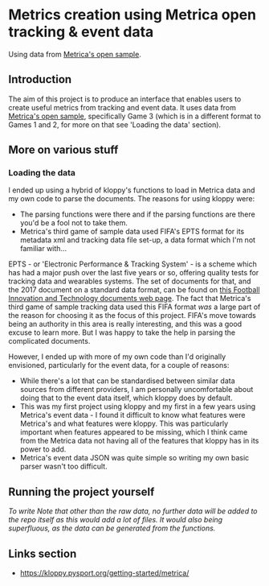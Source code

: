 # Metrics creation using Metrica open tracking & event data
Using data from [Metrica's open sample](https://github.com/metrica-sports/sample-data/tree/master).

## Introduction
The aim of this project is to produce an interface that enables users to create useful metrics from tracking and event data. It uses data from [Metrica's open sample](https://github.com/metrica-sports/sample-data/tree/master), specifically Game 3 (which is in a different format to Games 1 and 2, for more on that see 'Loading the data' section).

## More on various stuff
### Loading the data
I ended up using a hybrid of kloppy's functions to load in Metrica data and my own code to parse the documents. The reasons for using kloppy were:
- The parsing functions were there and if the parsing functions are there you'd be a fool not to take them.
- Metrica's third game of sample data used FIFA's EPTS format for its metadata xml and tracking data file set-up, a data format which I'm not familiar with... 

EPTS - or 'Electronic Performance & Tracking System' - is a scheme which has had a major push over the last five years or so, offering quality tests for tracking data and wearables systems. The set of documents for that, and the 2017 document on a standard data format, can be found on [this Football Innovation and Technology documents web page](https://www.fifa.com/technical/football-technology/documents?filterId=0x442d7bc5aec4b6469491caa061802eed).
The fact that Metrica's third game of sample tracking data used this FIFA format _was_ a large part of the reason for choosing it as the focus of this project. FIFA's move towards being an authority in this area is really interesting, and this was a good excuse to learn more. But I was happy to take the help in parsing the complicated documents.

However, I ended up with more of my own code than I'd originally envisioned, particularly for the event data, for a couple of reasons:
- While there's a lot that can be standardised between similar data sources from different providers, I am personally uncomfortable about doing that to the event data itself, which kloppy does by default. 
- This was my first project using kloppy and my first in a few years using Metrica's event data - I found it difficult to know what features were Metrica's and what features were kloppy. This was particularly important when features appeared to be missing, which I think came from the Metrica data not having all of the features that kloppy has in its power to add.
- Metrica's event data JSON was quite simple so writing my own basic parser wasn't too difficult.

## Running the project yourself
_To write_
_Note that other than the raw data, no further data will be added to the repo itself as this would add a lot of files. It would also being superfluous, as the data can be generated from the functions._

## Links section
- https://kloppy.pysport.org/getting-started/metrica/
